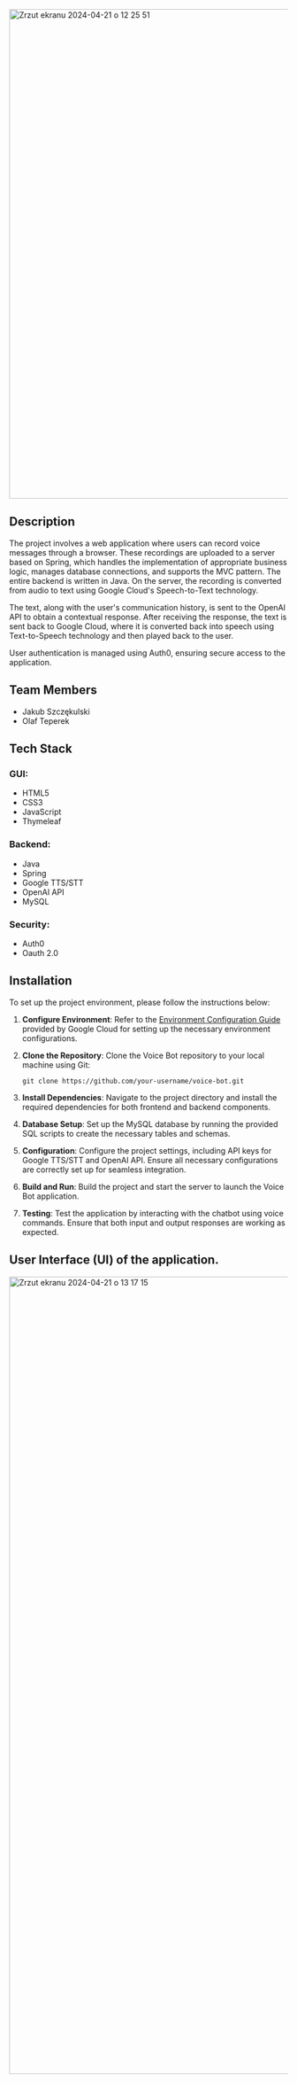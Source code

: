 <img width="884" alt="Zrzut ekranu 2024-04-21 o 12 25 51" src="https://github.com/Olaf2001T/VoiceBot/assets/126798783/f41f80a4-fd4b-4669-8661-082c07b805e1">

## Description

The project involves a web application where users can record voice messages through a browser. These recordings are uploaded to a server based on Spring, which handles the implementation of appropriate business logic, manages database connections, and supports the MVC pattern. The entire backend is written in Java. On the server, the recording is converted from audio to text using Google Cloud's Speech-to-Text technology.

The text, along with the user's communication history, is sent to the OpenAI API to obtain a contextual response. After receiving the response, the text is sent back to Google Cloud, where it is converted back into speech using Text-to-Speech technology and then played back to the user.

User authentication is managed using Auth0, ensuring secure access to the application.

## Team Members

- Jakub Szczękulski
- Olaf Teperek

## Tech Stack

### GUI:
- HTML5
- CSS3
- JavaScript
- Thymeleaf 

### Backend:
- Java
- Spring
- Google TTS/STT
- OpenAI API
- MySQL

### Security:
- Auth0
- Oauth 2.0

## Installation

To set up the project environment, please follow the instructions below:

1. **Configure Environment**: Refer to the [Environment Configuration Guide](https://cloud.google.com/speech-to-text/docs/before-you-begin) provided by Google Cloud for setting up the necessary environment configurations.

2. **Clone the Repository**: Clone the Voice Bot repository to your local machine using Git:
    ```
    git clone https://github.com/your-username/voice-bot.git
    ```

3. **Install Dependencies**: Navigate to the project directory and install the required dependencies for both frontend and backend components.

4. **Database Setup**: Set up the MySQL database by running the provided SQL scripts to create the necessary tables and schemas.

5. **Configuration**: Configure the project settings, including API keys for Google TTS/STT and OpenAI API. Ensure all necessary configurations are correctly set up for seamless integration.

6. **Build and Run**: Build the project and start the server to launch the Voice Bot application.

7. **Testing**: Test the application by interacting with the chatbot using voice commands. Ensure that both input and output responses are working as expected.

## User Interface (UI) of the application.

<img width="1440" alt="Zrzut ekranu 2024-04-21 o 13 17 15" src="https://github.com/Olaf2001T/VoiceBot/assets/126798783/fcce0009-6945-45b5-9bbf-31ffc41e892a">

